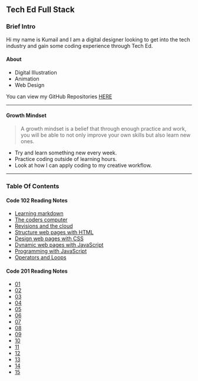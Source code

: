 ## Tech Ed Full Stack

### Brief Intro

Hi my name is Kumail and I am a digital designer looking to get into the tech industry and gain some coding experience through Tech Ed.

#### About

- Digital Illustration
- Animation
- Web Design

You can view my GitHub Repositories [HERE](https://github.com/KYT01)

***

#### Growth Mindset

> A growth mindset is a belief that through enough practice and work, you will be able to not only improve your own skills but also learn new ones.

- Try and learn something new every week.
- Practice coding outside of learning hours.
- Look at how I can apply coding to my creative workflow.

***

### Table Of Contents

#### Code 102 Reading Notes

- [Learning markdown](/102/01.md)
- [The coders computer](/102/02.md)
- [Revisions and the cloud](/102/3.md)
- [Structure web pages with HTML](/102/4.md)
- [Design web pages with CSS](/102/5.md)
- [Dynamic web pages with JavaScript](/102/6.md)
- [Programming with JavaScript](/102/7.md)
- [Operators and Loops](/102/8.md)

#### Code 201 Reading Notes

- [01](/201/1.md)
- [02]()
- [03]()
- [04]()
- [05]()
- [06]()
- [07]()
- [08]()
- [09]()
- [10]()
- [11]()
- [12]()
- [13]()
- [14]()
- [15]()
